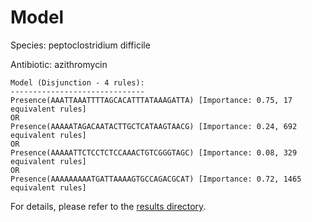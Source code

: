 
# Model

Species: peptoclostridium difficile

Antibiotic: azithromycin

```
Model (Disjunction - 4 rules):
------------------------------
Presence(AAATTAAATTTTAGCACATTTATAAAGATTA) [Importance: 0.75, 17 equivalent rules]
OR
Presence(AAAAATAGACAATACTTGCTCATAAGTAACG) [Importance: 0.24, 692 equivalent rules]
OR
Presence(AAAAATTCTCCTCTCCAAACTGTCGGGTAGC) [Importance: 0.08, 329 equivalent rules]
OR
Presence(AAAAAAAAATGATTAAAAGTGCCAGACGCAT) [Importance: 0.72, 1465 equivalent rules]

```

For details, please refer to the [results directory](../../../../../results/scm_b/peptoclostridium%20difficile/azithromycin/repeat_6/).

